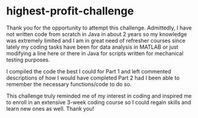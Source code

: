 # highest-profit-challenge

Thank you for the opportunity to attempt this challenge. Admittedly, I have not written code from scratch in Java in about 2 years so my knowledge was extremely limited and I am in great need of refresher courses since lately my coding tasks have been for data analysis in MATLAB or just modifying a line here or there in Java for scripts written for mechanical testing purposes.

I compiled the code the best I could for Part 1 and left commented descriptions of how I would have completed Part 2 had I been able to remember the necessary functions/code to do so.

This challenge truly reminded me of my interest in coding and inspired me to enroll in an extensive 3-week coding course so I could regain skills and learn new ones as well. Thank you!
